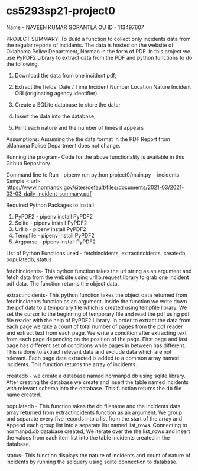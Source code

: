 # cs5293sp21-project0

Name - NAVEEN KUMAR GORANTLA
OU ID - 113497607

PROJECT SUMMARY: To Build a function to collect only incidents data from the regular reports of incidents. The data is hosted on the website of Oklahoma Police Department,
 Norman in the form of PDF. In this project we use PyPDF2 Library to extract data from the PDF and python functions to do the following.
                                                                                                                                                                              
1. Download the data from one incident pdf;
2. Extract the fields:
   Date / Time
   Incident Number
   Location
   Nature
   Incident ORI (originating agency identifier)

3. Create a SQLite database to store the data;
4. Insert the data into the database;
5. Print each nature and the number of times it appears

Assumptions: Assuming the the data format in the PDF Report from oklahoma Police Department does not change.

Running the program- 
Code for the above functionality is available in this Github Repository.

Command line to Run - pipenv run python project0/main.py --incidents <url>
Sample < url> https://www.normanok.gov/sites/default/files/documents/2021-03/2021-03-03_daily_incident_summary.pdf

Required Python Packages to Install
1. PyPDF2   - pipenv install PyPDF2
2. Sqlite   - pipenv install PyPDF2
3. Urllib   - pipenv install PyPDF2
4. Tempfile - pipenv install PyPDF2
5. Argparse - pipenv install PyPDF2

List of Python Functions used - fetchincidents, extractincidents, createdb, populatedb, status

fetchincidents- This python function takes the url string as an argument and fetch data from the website using urllib.request library to grab one incident pdf data.
The function returns the object data.

extractincidents- This python function takes the object data returned from fetchincidents function as an argument. Inside the function we write down the pdf data to 
a temporary file which is created using tempfile library. We set the cursor to the beginning of temporary file and read the pdf using pdf file reader with the help of 
PyPDF2 Library. In order to extract the data from each page we take a count of  total number of pages from the pdf reader and extract text from each page.
We write a condition after extracting text from each page depending on the position of the page. First page and last page has different set of conditions while pages
in between has different. This is done to extract relevant data and exclude data which are not relevant. Each page data extracted is added to a common array named incidents.
This function returns the array of incidents.

createdb - we create a database named normanpd.db using sqlite library. After creating the database we create and insert the table named incidents with relevant schema
into the database. This function returns the db file name created.

populatedb - This function takes the db filename and the incidents data array returned from extractincidents function as an argument.
We group and separate every five records into a list from the start of the array and Append each group list into a separate list named list_rows. Connecting to
normanpd.db database created, We iterate over the the list_rows and insert the values from each item list into the table incidents created in the database.

status- This function displays the nature of incidents and count of nature of incidents by running the sqlquery using sqlite connection to database. 
 

    







